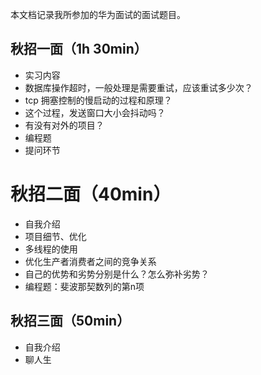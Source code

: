 本文档记录我所参加的华为面试的面试题目。

## 秋招一面（1h 30min）

- 实习内容
- 数据库操作超时，一般处理是需要重试，应该重试多少次？
- tcp 拥塞控制的慢启动的过程和原理？
- 这个过程，发送窗口大小会抖动吗？
- 有没有对外的项目？
- 编程题
- 提问环节

# 秋招二面（40min）

- 自我介绍
- 项目细节、优化
- 多线程的使用
- 优化生产者消费者之间的竞争关系
- 自己的优势和劣势分别是什么？怎么弥补劣势？
- 编程题：斐波那契数列的第n项

## 秋招三面（50min）

- 自我介绍
- 聊人生